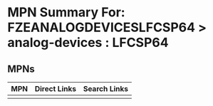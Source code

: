



# MPN Summary For: FZEANALOGDEVICESLFCSP64 > analog-devices : LFCSP64

## MPNs
  

|MPN|Direct Links|Search Links|
| :--- | :--- | :--- |
||||
